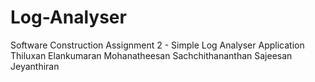 # Log-Analyser
Software Construction Assignment 2 - Simple Log Analyser Application
Thiluxan
Elankumaran
Mohanatheesan
Sachchithananthan
Sajeesan
Jeyanthiran
